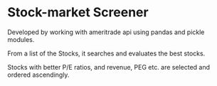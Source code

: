 # Stock-market Screener

Developed by working with ameritrade api using pandas and pickle modules.

From a list of the Stocks, it searches and evaluates the best stocks.

Stocks with better P/E ratios, and revenue, PEG etc. are selected and ordered ascendingly.
